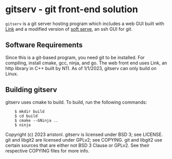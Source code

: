 # gitserv - git front-end solution

`gitserv` is a git server hosting program which includes a web GUI built with 
[Link](https://github.com/N11Software/Link) and a modified version of 
[soft serve](https://github.com/charmbracelet/soft-serve), an ssh GUI for git.

## Software Requirements
Since this is a git-based program, you need git to be installed. 
For compiling, install cmake, gcc, ninja, and go. The web front
end uses Link, an http library in C++ built by N11. As of 1/1/2023,
gitserv can only build on Linux.

## Building gitserv
gitserv uses cmake to build. To build, run the following commands:
```
    $ mkdir build
    $ cd build
    $ cmake --GNinja ..
    $ ninja
```

Copyright (c) 2023 aristonl. gitserv is licensed under BSD 3; see LICENSE.
git and libgit2 are licensed under GPLv2; see COPYING. git and libgit2
use certain sources that are either not BSD 3 Clause or GPLv2. See their
respective COPYING files for more info.